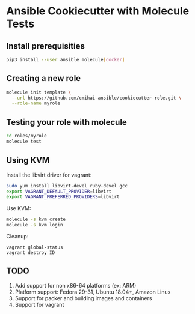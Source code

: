 Ansible Cookiecutter with Molecule Tests
========================================

Install prerequisities
----------------------

```bash
pip3 install --user ansible molecule[docker]
```

Creating a new role
-------------------

```bash
molecule init template \
  --url https://github.com/cmihai-ansible/cookiecutter-role.git \
  --role-name myrole
```

Testing your role with molecule
-------------------------------

```bash
cd roles/myrole
molecule test
```

Using KVM
---------

Install the libvirt driver for vagrant:

```bash
sudo yum install libvirt-devel ruby-devel gcc
export VAGRANT_DEFAULT_PROVIDER=libvirt
export VAGRANT_PREFERRED_PROVIDERS=libvirt
```

Use KVM:

```bash
molecule -s kvm create
molecule -s kvm login
```

Cleanup:

```
vagrant global-status
vagrant destroy ID
```

TODO
----

1. Add support for non x86-64 platforms (ex: ARM)
2. Platform support: Fedora 29-31, Ubuntu 18.04+, Amazon Linux
3. Support for packer and building images and containers
4. Support for vagrant
